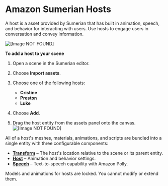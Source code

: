 # Amazon Sumerian Hosts<a name="assets-hosts"></a>

A host is a asset provided by Sumerian that has built in animation, speech, and behavior for interacting with users\. Use hosts to engage users in conversation and convey information\.

![\[Image NOT FOUND\]](http://docs.aws.amazon.com/sumerian/latest/userguide/images/hosts.png)

**To add a host to your scene**

1. Open a scene in the Sumerian editor\.

1. Choose **Import assets**\.

1. Choose one of the following hosts:
   + **Cristine**
   + **Preston**
   + **Luke**

1. Choose **Add**\.

1. Drag the host entity from the assets panel onto the canvas\.  
![\[Image NOT FOUND\]](http://docs.aws.amazon.com/sumerian/latest/userguide/images/assets-host.png)

All of a host's meshes, materials, animations, and scripts are bundled into a single entity with three configurable components:
+ **[Transform](entities-transform.md)** – The host's location relative to the scene or its parent entity\.
+ **[Host](entities-host.md)** – Animation and behavior settings\.
+ **[Speech](entities-speech.md)** – Text\-to\-speech capability with Amazon Polly\.

Models and animations for hosts are locked\. You cannot modify or extend them\.
